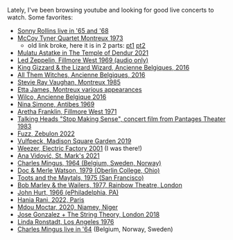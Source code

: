 Lately, I've been browsing youtube and looking for good live concerts to watch. Some favorites:

- [Sonny Rollins live in '65 and '68](https://www.youtube.com/watch?v=cneBpjwfxhg)
- [McCoy Tyner Quartet Montreux 1973](https://www.youtube.com/watch?v=KvB4Bm_3brU)
	- old link broke, here it is in 2 parts: [pt1](https://www.youtube.com/watch?v=9RdHXui_SxA&pp=ygUQbWNjb3kgdHluZXIgMTk3Mw%3D%3D) [pt2](https://www.youtube.com/watch?v=1P7mPNvwMYM&pp=ygUQbWNjb3kgdHluZXIgMTk3Mw%3D%3D)
- [Mulatu Astatke in The Temple of Dendur 2021](https://www.youtube.com/watch?v=5Y4v5mwC5UU)
- [Led Zeppelin, Fillmore West 1969 (audio only)](https://www.youtube.com/watch?v=eWc2m0FH_sc)
- [King Gizzard & the Lizard Wizard, Ancienne Belgiques, 2016](https://www.youtube.com/watch?v=PGHgpVU3UuU)
- [All Them Witches, Ancienne Belgiques, 2016](https://www.youtube.com/watch?v=tPZODCWrUN8)
- [Stevie Ray Vaughan, Montreux 1985](https://www.youtube.com/watch?v=S2uMYyAKFvU)
- [Etta James, Montreux various appearances](https://www.youtube.com/watch?v=mdof2gMgRYY)
- [Wilco, Ancienne Belgique 2016](https://www.youtube.com/watch?v=OTdkHV9YsIk)
- [Nina Simone, Antibes 1969](https://www.youtube.com/watch?v=8mL3L9hN2l4)
- [Aretha Franklin, Fillmore West 1971](https://www.youtube.com/watch?v=Vyx34kgHGng)
- [Talking Heads "Stop Making Sense", concert film from Pantages Theater 1983](https://www.youtube.com/watch?v=-oVami1uT7Q)
- [Fuzz, Zebulon 2022](https://www.youtube.com/watch?v=d0Ctf9Ho_CI)
- [Vulfpeck, Madison Square Garden 2019](https://www.youtube.com/watch?v=rv4wf7bzfFE)
- [Weezer, Electric Factory 2001](https://www.youtube.com/watch?v=bTWXjcErGGk) (I was there!)
- [Ana Vidović, St. Mark's 2021](https://www.youtube.com/watch?v=e26zZ83Oh6Y)
- [Charles Mingus, 1964 (Belgium, Sweden, Norway)](https://www.youtube.com/watch?v=y9IMOUVJMVs)
- [Doc & Merle Watson, 1979 (Oberlin College, Ohio)](https://www.youtube.com/watch?v=spx2xvBDYvI)
- [Toots and the Maytals, 1975 (San Francisco)](https://www.youtube.com/watch?v=EStJv_wsrdg)
- [Bob Marley & the Wailers, 1977, Rainbow Theatre, London](https://www.youtube.com/watch?v=tebTvzehp2g)
- [John Hurt, 1966 (ePhiladelphia, PA)](https://www.youtube.com/watch?v=OeLx_CGm6qo)
- [Hania Rani, 2022, Paris](https://www.youtube.com/watch?v=J5oZ80Daduc)
- [Mdou Moctar, 2020, Niamey, Niger](https://www.youtube.com/watch?v=DFZobgLF5Vc)
- [Jose Gonzalez + The String Theory, London 2018](https://www.youtube.com/watch?v=rci2crm1R5s)
- [Linda Ronstadt, Los Angeles 1976](https://www.youtube.com/watch?v=lxPVWSFPkwA)
- [Charles Mingus live in '64](https://www.youtube.com/watch?v=y9IMOUVJMVs) (Belgium, Norway, Sweden)